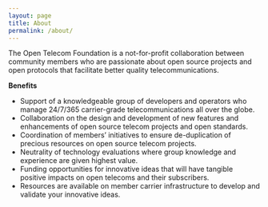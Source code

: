 ```yaml
---
layout: page
title: About
permalink: /about/
---
```


The Open Telecom Foundation is a not-for-profit collaboration between community members who are passionate about open source projects and open protocols that facilitate better quality telecommunications. 

**Benefits**
- Support of a knowledgeable group of developers and operators who manage 24/7/365 carrier-grade telecommunications all over the globe. 
- Collaboration on the design and development of new features and enhancements of open source telecom projects and open standards. 
- Coordination of members’ initiatives to ensure de-duplication of precious resources on open source telecom projects.
- Neutrality of technology evaluations where group knowledge and experience are given highest value.
- Funding opportunities for innovative ideas that will have tangible positive impacts on open telecoms and their subscribers. 
- Resources are available on member carrier infrastructure to develop and validate your innovative ideas.

